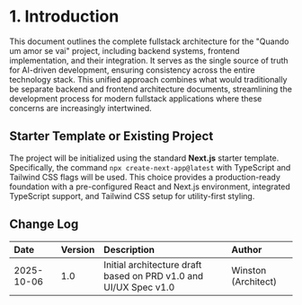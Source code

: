 # 1. Introduction
This document outlines the complete fullstack architecture for the "Quando um amor se vai" project, including backend systems, frontend implementation, and their integration. It serves as the single source of truth for AI-driven development, ensuring consistency across the entire technology stack. This unified approach combines what would traditionally be separate backend and frontend architecture documents, streamlining the development process for modern fullstack applications where these concerns are increasingly intertwined.

## Starter Template or Existing Project
The project will be initialized using the standard **Next.js** starter template. Specifically, the command `npx create-next-app@latest` with TypeScript and Tailwind CSS flags will be used. This choice provides a production-ready foundation with a pre-configured React and Next.js environment, integrated TypeScript support, and Tailwind CSS setup for utility-first styling.

## Change Log
| Date | Version | Description | Author |
| :--- | :--- | :--- | :--- |
| 2025-10-06 | 1.0 | Initial architecture draft based on PRD v1.0 and UI/UX Spec v1.0 | Winston (Architect) |
